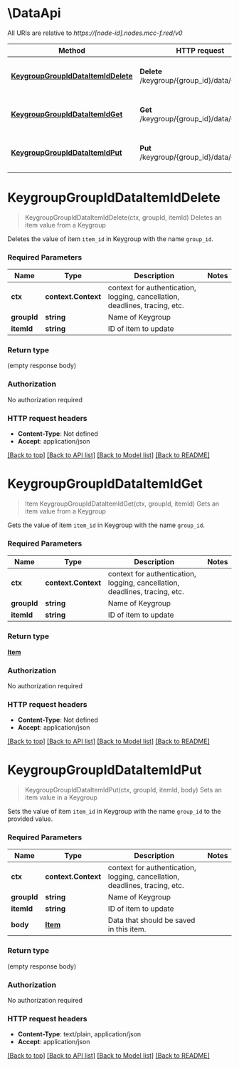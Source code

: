# \DataApi

All URIs are relative to *https://[node-id].nodes.mcc-f.red/v0*

Method | HTTP request | Description
------------- | ------------- | -------------
[**KeygroupGroupIdDataItemIdDelete**](DataApi.md#KeygroupGroupIdDataItemIdDelete) | **Delete** /keygroup/{group_id}/data/{item_id} | Deletes an item value from a Keygroup
[**KeygroupGroupIdDataItemIdGet**](DataApi.md#KeygroupGroupIdDataItemIdGet) | **Get** /keygroup/{group_id}/data/{item_id} | Gets an item value from a Keygroup
[**KeygroupGroupIdDataItemIdPut**](DataApi.md#KeygroupGroupIdDataItemIdPut) | **Put** /keygroup/{group_id}/data/{item_id} | Sets an item value in a Keygroup


# **KeygroupGroupIdDataItemIdDelete**
> KeygroupGroupIdDataItemIdDelete(ctx, groupId, itemId)
Deletes an item value from a Keygroup

Deletes the value of item `item_id` in Keygroup with the name `group_id`.

### Required Parameters

Name | Type | Description  | Notes
------------- | ------------- | ------------- | -------------
 **ctx** | **context.Context** | context for authentication, logging, cancellation, deadlines, tracing, etc.
  **groupId** | **string**| Name of Keygroup | 
  **itemId** | **string**| ID of item to update | 

### Return type

 (empty response body)

### Authorization

No authorization required

### HTTP request headers

 - **Content-Type**: Not defined
 - **Accept**: application/json

[[Back to top]](#) [[Back to API list]](../README.md#documentation-for-api-endpoints) [[Back to Model list]](../README.md#documentation-for-models) [[Back to README]](../README.md)

# **KeygroupGroupIdDataItemIdGet**
> Item KeygroupGroupIdDataItemIdGet(ctx, groupId, itemId)
Gets an item value from a Keygroup

Gets the value of item `item_id` in Keygroup with the name `group_id`.

### Required Parameters

Name | Type | Description  | Notes
------------- | ------------- | ------------- | -------------
 **ctx** | **context.Context** | context for authentication, logging, cancellation, deadlines, tracing, etc.
  **groupId** | **string**| Name of Keygroup | 
  **itemId** | **string**| ID of item to update | 

### Return type

[**Item**](Item.md)

### Authorization

No authorization required

### HTTP request headers

 - **Content-Type**: Not defined
 - **Accept**: application/json

[[Back to top]](#) [[Back to API list]](../README.md#documentation-for-api-endpoints) [[Back to Model list]](../README.md#documentation-for-models) [[Back to README]](../README.md)

# **KeygroupGroupIdDataItemIdPut**
> KeygroupGroupIdDataItemIdPut(ctx, groupId, itemId, body)
Sets an item value in a Keygroup

Sets the value of item `item_id` in Keygroup with the name `group_id` to the provided value.

### Required Parameters

Name | Type | Description  | Notes
------------- | ------------- | ------------- | -------------
 **ctx** | **context.Context** | context for authentication, logging, cancellation, deadlines, tracing, etc.
  **groupId** | **string**| Name of Keygroup | 
  **itemId** | **string**| ID of item to update | 
  **body** | [**Item**](Item.md)| Data that should be saved in this item. | 

### Return type

 (empty response body)

### Authorization

No authorization required

### HTTP request headers

 - **Content-Type**: text/plain, application/json
 - **Accept**: application/json

[[Back to top]](#) [[Back to API list]](../README.md#documentation-for-api-endpoints) [[Back to Model list]](../README.md#documentation-for-models) [[Back to README]](../README.md)

